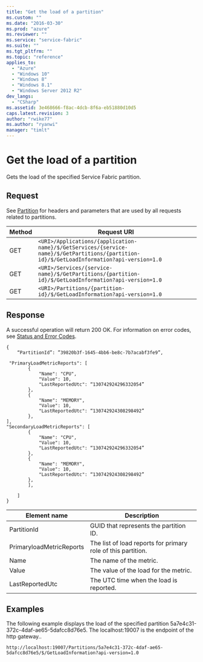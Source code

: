 ```yaml
---
title: "Get the load of a partition"
ms.custom: ""
ms.date: "2016-03-30"
ms.prod: "azure"
ms.reviewer: ""
ms.service: "service-fabric"
ms.suite: ""
ms.tgt_pltfrm: ""
ms.topic: "reference"
applies_to: 
  - "Azure"
  - "Windows 10"
  - "Windows 8"
  - "Windows 8.1"
  - "Windows Server 2012 R2"
dev_langs: 
  - "CSharp"
ms.assetid: 3e468666-f8ac-4dcb-8f6a-eb51880d10d5
caps.latest.revision: 3
author: "rwike77"
ms.author: "ryanwi"
manager: "timlt"
---
```

# Get the load of a partition
Gets the load of the specified Service Fabric partition.  
  
## Request  
 See [Partition](partition.md) for headers and parameters that are used by all requests related to partitions.  
  
|Method|Request URI|  
|------------|-----------------|  
|GET|`<URI>/Applications/{application-name}/$/GetServices/{service-name}/$/GetPartitions/{partition-id}/$/GetLoadInformation?api-version=1.0`|  
|GET|`<URI>/Services/{service-name}/$/GetPartitions/{partition-id}/$/GetLoadInformation?api-version=1.0`|  
|GET|`<URI>/Partitions/{partition-id}/$/GetLoadInformation?api-version=1.0`|  
  
## Response  
 A successful operation will return 200 OK. For information on error codes, see [Status and Error Codes](status-and-error-codes1.md).  
  
```  
{  
	“PartitionId”: ”39820b3f-1645-4bb6-be8c-7b7acabf3fe9”,  
  
 "PrimaryLoadMetricReports": [  
        {  
            "Name": "CPU",  
            "Value": 10,  
            "LastReportedUtc": “130742924296332054”  
        },  
        {  
            "Name": "MEMORY",  
            "Value": 10,  
            "LastReportedUtc": “130742924308298492”  
        },  
],   
"SecondaryLoadMetricReports": [  
        {  
            "Name": "CPU",  
            "Value": 10,  
            "LastReportedUtc": “130742924296332054”  
        },  
        {  
            "Name": "MEMORY",  
            "Value": 10,  
            "LastReportedUtc": “130742924308298492”  
        },  
    	],  
  
    ]  
}  
```  
  
|Element name|Description|  
|------------------|-----------------|  
|PartitionId|GUID that represents the partition ID.|  
|PrimaryloadMetricReports|The list of load reports for primary role of this partition.|  
|Name|The name of the metric.|  
|Value|The value of the load for the metric.|  
|LastReportedUtc|The UTC time when the load is reported.|  
  
## Examples  
 The following example displays the load of the specified partition 5a7e4c31-372c-4daf-ae65-5dafcc8d76e5. The localhost:19007 is the endpoint of the http gateway..  
  
```  
http://localhost:19007/Partitions/5a7e4c31-372c-4daf-ae65-5dafcc8d76e5/$/GetLoadInformation?api-version=1.0  
  
```